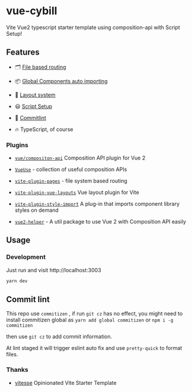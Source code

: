 # vue-cybill

Vite Vue2 typescript starter template using composition-api with Script Setup!

## Features

- 🗂 [File based routing](./src/pages)

- 📦 [Global Components auto importing](./src/components/Global)

- 📑 [Layout system](./src/layouts)

- 😃 [Script Setup](https://github.com/antfu/vue2-script-setup-transform)

- 🎨 [Commitlint](./husky)

- 🔥 TypeScript, of course

### Plugins

- [`vue/compositon-api`](https://github.com/vuejs/composition-api) Composition API plugin for Vue 2

- [`VueUse`](https://github.com/antfu/vueuse) - collection of useful composition APIs

- [`vite-plugin-pages`](https://github.com/hannoeru/vite-plugin-pages) - file system based
  routing

- [`vite-plugin-vue-layouts`](https://github.com/anncwb/vite-plugin-style-import) Vue layout plugin for Vite

- [`vite-plugin-style-import`](https://github.com/anncwb/vite-plugin-style-import) A plug-in
  that imports component library styles on demand

- [`vue2-helper`](https://github.com/ambit-tsai/vue2-helpers) - A util package to use Vue 2 with Composition API easily


## Usage

### Development

Just run and visit http://localhost:3003

```bash
yarn dev
```

## Commit lint

This repo use `commitizen` , if run `git cz` has no effect, you might need to install commitizen global as `yarn add global commitizen` or `npm i -g commitizen`

then use `git cz` to add commit information.

At lint staged it will trigger eslint auto fix and use `pretty-quick` to format files.

### Thanks

- [vitesse](https://github.com/antfu/vitesse) Opinionated Vite Starter Template
